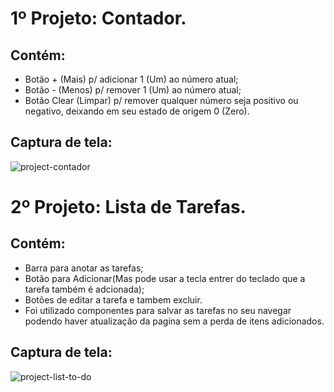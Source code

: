 # 1º Projeto: Contador.
## Contém:
- Botão + (Mais) p/ adicionar 1 (Um) ao número atual;
- Botão - (Menos) p/ remover 1 (Um) ao número atual;
- Botão Clear (Limpar) p/ remover qualquer número seja positivo ou negativo, deixando em seu estado de origem 0 (Zero).

## Captura de tela:

<img src="https://i.ibb.co/7z3Qzc8/projeto-contador.jpg" alt="project-contador" border="0">

# 2º Projeto: Lista de Tarefas.
## Contém:
- Barra para anotar as tarefas;
- Botão para Adicionar(Mas pode usar a tecla entrer do teclado que a tarefa também é adcionada);
- Botões de editar a tarefa e tambem excluir.
- Foi utilizado componentes para salvar as tarefas no seu navegar podendo haver atualização da pagina sem a perda de itens adicionados.

## Captura de tela:

<img src="https://i.ibb.co/wMBQbjB/Captura-de-Tela-2021-06-18-a-s-11-10-34.png" alt="project-list-to-do" border="0">
